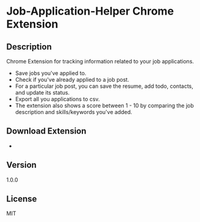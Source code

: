 # Job-Application-Helper Chrome Extension

## Description

Chrome Extension for tracking information related to your job applications.

- Save jobs you've applied to.
- Check if you've already applied to a job post.
- For a particular job post, you can save the resume, add todo, 
  contacts, and update its status.
- Export all you applications to csv.
- The extension also shows a score between 1 - 10 by comparing the 
  job description and skills/keywords you've added.


## Download Extension

-

## Version

1.0.0

## License

MIT